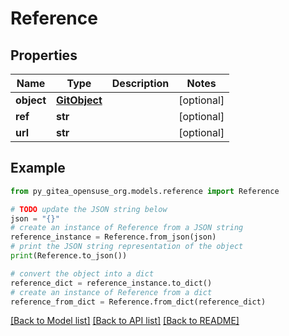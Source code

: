 # Reference


## Properties

Name | Type | Description | Notes
------------ | ------------- | ------------- | -------------
**object** | [**GitObject**](GitObject.md) |  | [optional] 
**ref** | **str** |  | [optional] 
**url** | **str** |  | [optional] 

## Example

```python
from py_gitea_opensuse_org.models.reference import Reference

# TODO update the JSON string below
json = "{}"
# create an instance of Reference from a JSON string
reference_instance = Reference.from_json(json)
# print the JSON string representation of the object
print(Reference.to_json())

# convert the object into a dict
reference_dict = reference_instance.to_dict()
# create an instance of Reference from a dict
reference_from_dict = Reference.from_dict(reference_dict)
```
[[Back to Model list]](../README.md#documentation-for-models) [[Back to API list]](../README.md#documentation-for-api-endpoints) [[Back to README]](../README.md)


